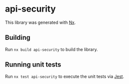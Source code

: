 # api-security

This library was generated with [Nx](https://nx.dev).

## Building

Run `nx build api-security` to build the library.

## Running unit tests

Run `nx test api-security` to execute the unit tests via [Jest](https://jestjs.io).
